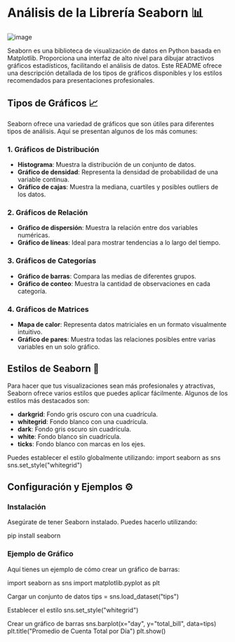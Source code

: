 # Análisis de la Librería Seaborn 📊

![image](https://github.com/user-attachments/assets/7a34960b-f486-4b8d-a4e5-0a929a8e02c9)


Seaborn es una biblioteca de visualización de datos en Python basada en Matplotlib. Proporciona una interfaz de alto nivel para dibujar atractivos gráficos estadísticos, facilitando el análisis de datos. Este README ofrece una descripción detallada de los tipos de gráficos disponibles y los estilos recomendados para presentaciones profesionales.

## Tipos de Gráficos 📈

Seaborn ofrece una variedad de gráficos que son útiles para diferentes tipos de análisis. Aquí se presentan algunos de los más comunes:

### 1. Gráficos de Distribución

- **Histograma**: Muestra la distribución de un conjunto de datos.
- **Gráfico de densidad**: Representa la densidad de probabilidad de una variable continua.
- **Gráfico de cajas**: Muestra la mediana, cuartiles y posibles outliers de los datos.

### 2. Gráficos de Relación

- **Gráfico de dispersión**: Muestra la relación entre dos variables numéricas.
- **Gráfico de líneas**: Ideal para mostrar tendencias a lo largo del tiempo.

### 3. Gráficos de Categorías

- **Gráfico de barras**: Compara las medias de diferentes grupos.
- **Gráfico de conteo**: Muestra la cantidad de observaciones en cada categoría.

### 4. Gráficos de Matrices

- **Mapa de calor**: Representa datos matriciales en un formato visualmente intuitivo.
- **Gráfico de pares**: Muestra todas las relaciones posibles entre varias variables en un solo gráfico.

## Estilos de Seaborn 🎨

Para hacer que tus visualizaciones sean más profesionales y atractivas, Seaborn ofrece varios estilos que puedes aplicar fácilmente. Algunos de los estilos más destacados son:

- **darkgrid**: Fondo gris oscuro con una cuadrícula.
- **whitegrid**: Fondo blanco con una cuadrícula.
- **dark**: Fondo gris oscuro sin cuadrícula.
- **white**: Fondo blanco sin cuadrícula.
- **ticks**: Fondo blanco con marcas en los ejes.

Puedes establecer el estilo globalmente utilizando: import seaborn as sns sns.set_style("whitegrid")

## Configuración y Ejemplos ⚙️

### Instalación

Asegúrate de tener Seaborn instalado. Puedes hacerlo utilizando:

pip install seaborn

### Ejemplo de Gráfico

Aquí tienes un ejemplo de cómo crear un gráfico de barras:

import seaborn as sns import matplotlib.pyplot as plt

Cargar un conjunto de datos
tips = sns.load_dataset("tips")

Establecer el estilo
sns.set_style("whitegrid")

Crear un gráfico de barras
sns.barplot(x="day", y="total_bill", data=tips) plt.title("Promedio de Cuenta Total por Día") plt.show()





